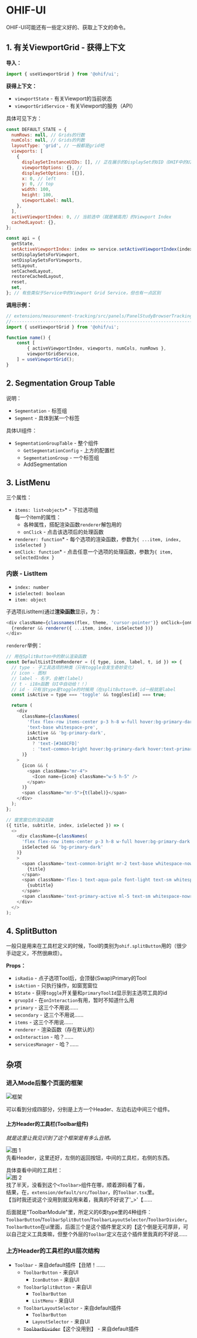 # OHIF-UI

OHIF-UI可能还有一些定义好的、获取上下文的命令。

## 1. 有关ViewportGrid - 获得上下文

**导入：**

```js
import { useViewportGrid } from '@ohif/ui';
```

**获得上下文：**

* `viewportState` - 有关Viewport的当前状态
* `viewportGridService` - 有关Viewport的服务（API）

具体可见下方：

```js
const DEFAULT_STATE = {
  numRows: null, // Grids的行数
  numCols: null, // Grids的列数
  layoutType: 'grid', // 一般都是grid吧
  viewports: [
    {
      displaySetInstanceUIDs: [], // 正在展示的DisplaySet的UID（OHIF中的UID）？
      viewportOptions: {}, // 
      displaySetOptions: [{}],
      x: 0, // left
      y: 0, // top
      width: 100,
      height: 100,
      viewportLabel: null,
    },
  ],
  activeViewportIndex: 0, // 当前选中（就是被高亮）的Viewport Index
  cachedLayout: {},
};

const api = {
  getState,
  setActiveViewportIndex: index => service.setActiveViewportIndex(index), // run it through the service itself since we want to publish events
  setDisplaySetsForViewport,
  setDisplaySetsForViewports,
  setLayout,
  setCachedLayout,
  restoreCachedLayout,
  reset,
  set,
}; // 有些类似于Service中的Viewport Grid Service，但也有一点区别
```

**调用示例：**

```js
// extensions/measurement-tracking/src/panels/PanelStudyBrowserTracking.tsx
//-------------------------------------------------------------------------
import { useViewportGrid } from '@ohif/ui';

function name() {
    const [
        { activeViewportIndex, viewports, numCols, numRows },
        viewportGridService,
    ] = useViewportGrid();
}
```

## 2. Segmentation Group Table

说明：

* `Segmentation` - 标签组
* `Segment` - 具体到某一个标签

具体UI组件：

* `SegmentationGroupTable` - 整个组件
  * `GetSegmentationConfig` - 上方的配置栏
  * `SegmentationGroup` - 一个标签组
  * AddSegmentation

## 3. ListMenu

三个属性：

* `items: list<object>`* - 下拉选项组  
  每一个item的属性：
  * 各种属性，搭配渲染函数`renderer`解包用的
  * `onClick` - 点击该选项后的处理函数
* `renderer: function`* - 每个选项的渲染函数，参数为`{ ...item, index, isSelected }`
* `onClick: function`* - 点击任意一个选项的处理函数，参数为`{ item, selectedIndex }`

### 内嵌 - ListItem

* `index: number`
* `isSelected: boolean`
* `item: object`

子选项(ListItem)通过**渲染函数**显示，为：

```js
<div className={classnames(flex, theme, 'cursor-pointer')} onClick={onClickHandler} data-cy={item.id}>
  {renderer && renderer({ ...item, index, isSelected })}
</div>
```

`renderer`举例：

```js
// 用在SplitButton中的默认渲染函数
const DefaultListItemRenderer = ({ type, icon, label, t, id }) => {
  // type - 子工具选项的种类（只有toggle会发生奇妙变化）
  // icon - 图标
  // label - 名字，会被t(label)
  // t - i18n函数（UI中自动给！！）
  // id - 只有当type是toggle的时候用（在splitButton中，id一般就是label
  const isActive = type === 'toggle' && toggles[id] === true;

  return (
    <div
      className={classNames(
        'flex flex-row items-center p-3 h-8 w-full hover:bg-primary-dark',
        'text-base whitespace-pre',
        isActive && 'bg-primary-dark',
        isActive
          ? 'text-[#348CFD]'
          : 'text-common-bright hover:bg-primary-dark hover:text-primary-light'
      )}
    >
      {icon && (
        <span className="mr-4">
          <Icon name={icon} className="w-5 h-5" />
        </span>
      )}
      <span className="mr-5">{t(label)}</span>
    </div>
  );
};

// 窗宽窗位的渲染函数
({ title, subtitle, index, isSelected }) => (
  <>
    <div className={classNames(
      'flex flex-row items-center p-3 h-8 w-full hover:bg-primary-dark',
      isSelected && 'bg-primary-dark'
    )}
    >
      <span className='text-common-bright mr-2 text-base whitespace-nowrap'>
        {title}
      </span>
      <span className='flex-1 text-aqua-pale font-light text-sm whitespace-nowrap'>
        {subtitle}
      </span>
      <span className='text-primary-active ml-5 text-sm whitespace-nowrap'>{index + 1}</span>
    </div>
  </>
);
```

## 4. SplitButton

一般只是用来在工具栏定义的时候，Tool的类别为`ohif.splitButton`用的（很少手动定义，不然很麻烦）。

**Props：**

* `isRadio` - 点子选项Tool后，会顶替(Swap)Primary的Tool
* `isAction` - 只执行操作，如窗宽窗位
* `bState` - 获得`toggle`开关量和`primaryToolId`显示到主选项工具的id
* `gruopId` - 在`onInteraction`有用，暂时不知道什么用
* `primary` - 这三个不用说……
* `secondary` - 这三个不用说……
* `items` - 这三个不用说……
* `renderer` - 渲染函数（存在默认的）
* `onInteraction` - 哈？……
* `servicesManager` - 哈？……

## 杂项

### 进入Mode后整个页面的框架

![框架](images/ui--2023-04-05_18-32-23.png)

可以看到分成四部分，分别是上方一个Header、左边右边中间三个组件。

#### 上方Header的工具栏(Toolbar组件)

*就是这里让我见识到了这个框架是有多么丑陋。*

![图 1](images/ui--04-05_18-38-46.png)  
先看Header，这里还好，左侧的返回按钮，中间的工具栏，右侧的东西。

具体查看中间的工具栏：  
![图 2](images/ui--04-05_18-40-46.png)  
找了半天，没看到这个`<Toolbar>`组件在哪，顺着源码看了看，  
结果，在，`extension/default/src/Toolbar`，的`Toolbar.tsx`里。  
【当时我还说这个没用到就没用来着，我真的不好说了'_>'【……

后面就是"ToolbarModule"里，所定义的6类type里的4种组件：  
`ToolbarButton`/`ToolbarSplitButton`/`ToolbarLayoutSelector`/`ToolbarDivider`。  
`ToolbarButton`在ui里面，后面三个是这个插件里定义的【这个倒是无可厚非，可以自己定义工具类嘛，但整个外层的`Toolbar`定义在这个插件里我真的不好说……

### 上方Header的工具栏的UI层次结构

* `Toolbar` - 来自default插件【丑陋！……
  * `ToolbarButton` - 来自UI
    * `IconButton` - 来自UI
  * `ToolbarSplitButton` - 来自UI
    * `ToolbarButton`
    * `ListMenu` - 来自UI
  * `ToolbarLayoutSelector` - 来自default插件
    * `ToolbarButton`
    * `LayoutSelector` - 来自UI
  * ~~`ToolbarDivider`~~【这个没用到】 - 来自default插件